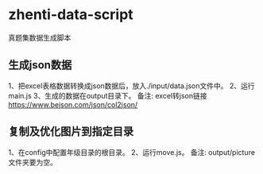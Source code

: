 # zhenti-data-script
真题集数据生成脚本

## 生成json数据
1、把excel表格数据转换成json数据后，放入./input/data.json文件中。
2、运行main.js
3、生成的数据在output目录下。
备注: excel转json链接 https://www.bejson.com/json/col2json/

## 复制及优化图片到指定目录
1、在config中配置年级目录的根目录。
2、运行move.js。
备注: output/picture文件夹要为空。
